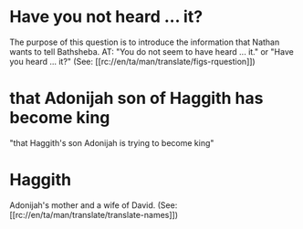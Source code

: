 # Have you not heard ... it?

The purpose of this question is to introduce the information that Nathan wants to tell Bathsheba. AT: "You do not seem to have heard ... it." or "Have you heard ... it?" (See: [[rc://en/ta/man/translate/figs-rquestion]])

# that Adonijah son of Haggith has become king

"that Haggith's son Adonijah is trying to become king"

# Haggith

Adonijah's mother and a wife of David. (See: [[rc://en/ta/man/translate/translate-names]])